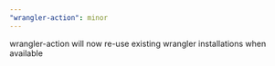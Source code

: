 ```yaml
---
"wrangler-action": minor
---
```


wrangler-action will now re-use existing wrangler installations when available
